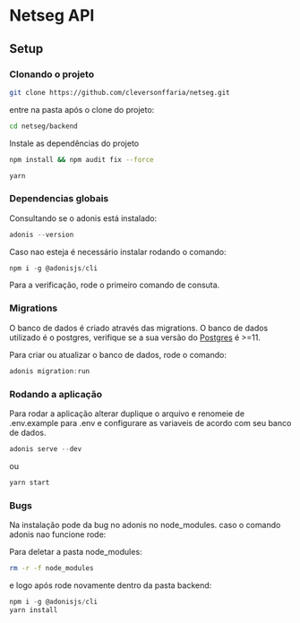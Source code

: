 # Netseg API

## Setup

### Clonando o projeto 

```bash
git clone https://github.com/cleversonffaria/netseg.git
```
entre na pasta após o clone do projeto: 
```bash
cd netseg/backend
```
Instale as dependências do projeto

```bash
npm install && npm audit fix --force
```

```bash
yarn
```

### Dependencias globais
Consultando se o adonis está instalado:
```js
adonis --version
```

Caso nao esteja é necessário instalar rodando o comando:
```js
npm i -g @adonisjs/cli
```

Para a verificação, rode o primeiro comando de consuta.


### Migrations

O banco de dados é criado através das migrations. O banco de dados utilizado é o postgres, verifique se a sua versão do [Postgres](https://www.postgresql.org/download/) é >=11. 

Para criar ou atualizar o banco de dados,  rode o comando:

```js
adonis migration:run
```

### Rodando a aplicação

Para rodar a aplicação alterar duplique o arquivo e renomeie de .env.example para .env e configurare as variaveis de acordo com seu banco de dados.

```js
adonis serve --dev
```
 ou 

 ```js
yarn start
```


### Bugs 

Na instalação pode da bug no adonis no node_modules. caso o comando adonis nao funcione rode:

Para deletar a pasta node_modules:
```bash
rm -r -f node_modules
```

e logo após rode novamente dentro da pasta backend:

```js
npm i -g @adonisjs/cli
yarn install
```
